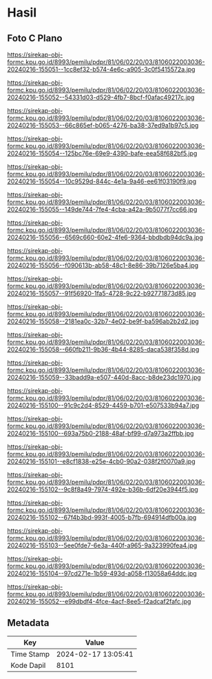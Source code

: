 # Hasil

## Foto C Plano

https://sirekap-obj-formc.kpu.go.id/8993/pemilu/pdpr/81/06/02/20/03/8106022003036-20240216-155051--1cc8ef32-b574-4e6c-a905-3c0f5415572a.jpg

https://sirekap-obj-formc.kpu.go.id/8993/pemilu/pdpr/81/06/02/20/03/8106022003036-20240216-155052--54331d03-d529-4fb7-8bcf-f0afac49217c.jpg

https://sirekap-obj-formc.kpu.go.id/8993/pemilu/pdpr/81/06/02/20/03/8106022003036-20240216-155053--66c865ef-b065-4276-ba38-37ed9a1b97c5.jpg

https://sirekap-obj-formc.kpu.go.id/8993/pemilu/pdpr/81/06/02/20/03/8106022003036-20240216-155054--125bc76e-69e9-4390-bafe-eea58f682bf5.jpg

https://sirekap-obj-formc.kpu.go.id/8993/pemilu/pdpr/81/06/02/20/03/8106022003036-20240216-155054--10c9529d-844c-4e1a-9a46-ee61f03190f9.jpg

https://sirekap-obj-formc.kpu.go.id/8993/pemilu/pdpr/81/06/02/20/03/8106022003036-20240216-155055--149de744-7fe4-4cba-a42a-9b5077f7cc66.jpg

https://sirekap-obj-formc.kpu.go.id/8993/pemilu/pdpr/81/06/02/20/03/8106022003036-20240216-155056--6569c660-60e2-4fe6-9364-bbdbdb94dc9a.jpg

https://sirekap-obj-formc.kpu.go.id/8993/pemilu/pdpr/81/06/02/20/03/8106022003036-20240216-155056--f090613b-ab58-48c1-8e86-39b7126e5ba4.jpg

https://sirekap-obj-formc.kpu.go.id/8993/pemilu/pdpr/81/06/02/20/03/8106022003036-20240216-155057--91f56920-1fa5-4728-9c22-b92771873d85.jpg

https://sirekap-obj-formc.kpu.go.id/8993/pemilu/pdpr/81/06/02/20/03/8106022003036-20240216-155058--2181ea0c-32b7-4e02-be9f-ba596ab2b2d2.jpg

https://sirekap-obj-formc.kpu.go.id/8993/pemilu/pdpr/81/06/02/20/03/8106022003036-20240216-155058--660fb211-9b36-4b44-8285-daca538f358d.jpg

https://sirekap-obj-formc.kpu.go.id/8993/pemilu/pdpr/81/06/02/20/03/8106022003036-20240216-155059--33badd9a-e507-440d-8acc-b8de23dc1970.jpg

https://sirekap-obj-formc.kpu.go.id/8993/pemilu/pdpr/81/06/02/20/03/8106022003036-20240216-155100--91c9c2d4-8529-4459-b701-e507533b94a7.jpg

https://sirekap-obj-formc.kpu.go.id/8993/pemilu/pdpr/81/06/02/20/03/8106022003036-20240216-155100--693a75b0-2188-48af-bf99-d7a973a2ffbb.jpg

https://sirekap-obj-formc.kpu.go.id/8993/pemilu/pdpr/81/06/02/20/03/8106022003036-20240216-155101--e8cf1838-e25e-4cb0-90a2-038f2f0070a9.jpg

https://sirekap-obj-formc.kpu.go.id/8993/pemilu/pdpr/81/06/02/20/03/8106022003036-20240216-155102--9c8f8a49-7974-492e-b36b-6df20e3944f5.jpg

https://sirekap-obj-formc.kpu.go.id/8993/pemilu/pdpr/81/06/02/20/03/8106022003036-20240216-155102--67f4b3bd-993f-4005-b7fb-694914dfb00a.jpg

https://sirekap-obj-formc.kpu.go.id/8993/pemilu/pdpr/81/06/02/20/03/8106022003036-20240216-155103--5ee0fde7-6e3a-440f-a965-9a323990fea4.jpg

https://sirekap-obj-formc.kpu.go.id/8993/pemilu/pdpr/81/06/02/20/03/8106022003036-20240216-155104--97cd271e-1b59-493d-a058-f13058a64ddc.jpg

https://sirekap-obj-formc.kpu.go.id/8993/pemilu/pdpr/81/06/02/20/03/8106022003036-20240216-155052--e99dbdf4-4fce-4acf-8ee5-f2adcaf2fafc.jpg


## Metadata

| Key        | Value               |
| ---------- | ------------------- |
| Time Stamp | 2024-02-17 13:05:41 |
| Kode Dapil | 8101                |



